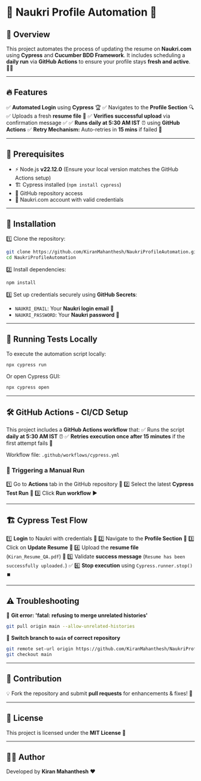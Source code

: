 # 🚀 Naukri Profile Automation 🤖

## 🌟 Overview
This project automates the process of updating the resume on **Naukri.com** using **Cypress** and **Cucumber BDD Framework**. It includes scheduling a **daily run** via **GitHub Actions** to ensure your profile stays **fresh and active**. 💼✨

---

## 🔥 Features
✅ **Automated Login** using **Cypress** 🏆
✅ Navigates to the **Profile Section** 🔍
✅ Uploads a fresh **resume file** 📂
✅ **Verifies successful upload** via confirmation message ✅
✅ **Runs daily at 5:30 AM IST** ⏰ using **GitHub Actions**
✅ **Retry Mechanism:** Auto-retries in **15 mins** if failed 🔄

---

## 📌 Prerequisites
- ⚡ Node.js **v22.12.0** (Ensure your local version matches the GitHub Actions setup)
- 🏗️ Cypress installed (`npm install cypress`)
- 🔐 GitHub repository access
- 📝 Naukri.com account with valid credentials

---

## 🚀 Installation
1️⃣ Clone the repository:
   ```sh
   git clone https://github.com/KiranMahanthesh/NaukriProfileAutomation.git
   cd NaukriProfileAutomation
   ```
2️⃣ Install dependencies:
   ```sh
   npm install
   ```
3️⃣ Set up credentials securely using **GitHub Secrets**:
   - `NAUKRI_EMAIL`: Your **Naukri login email** 📧
   - `NAUKRI_PASSWORD`: Your **Naukri password** 🔑

---

## 🏃 Running Tests Locally
To execute the automation script locally:
```sh
npx cypress run
```
Or open Cypress GUI:
```sh
npx cypress open
```

---

## 🛠️ GitHub Actions - CI/CD Setup
This project includes a **GitHub Actions workflow** that:
✅ Runs the script **daily at 5:30 AM IST** ⏰
✅ **Retries execution once after 15 minutes** if the first attempt fails 🔄

Workflow file: `.github/workflows/cypress.yml`

### 🚀 Triggering a Manual Run
1️⃣ Go to **Actions** tab in the GitHub repository 📂
2️⃣ Select the latest **Cypress Test Run** 🎯
3️⃣ Click **Run workflow** ▶️

---

## 🏗️ Cypress Test Flow
1️⃣ **Login** to Naukri with credentials 🔑
2️⃣ Navigate to the **Profile Section** 📂
3️⃣ Click on **Update Resume** 🔄
4️⃣ Upload the **resume file** (`Kiran_Resume_QA.pdf`) 📎
5️⃣ Validate **success message** (`Resume has been successfully uploaded.`) ✅
6️⃣ **Stop execution** using `Cypress.runner.stop()` ⏹️

---

## ⚠️ Troubleshooting

🔴 **Git error: 'fatal: refusing to merge unrelated histories'**
```sh
git pull origin main --allow-unrelated-histories
```

🔴 **Switch branch to `main` of correct repository**
```sh
git remote set-url origin https://github.com/KiranMahanthesh/NaukriProfileAutomation.git
git checkout main
```

---

## 🤝 Contribution
💡 Fork the repository and submit **pull requests** for enhancements & fixes! 🚀

---

## 📜 License
This project is licensed under the **MIT License** 📄

---

## 👨‍💻 Author
Developed by **Kiran Mahanthesh** ❤️


